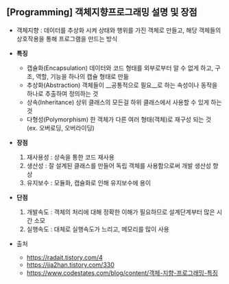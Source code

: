 ## [Programming] 객체지향프로그래밍 설명 및 장점
- 객체지향 : 데이터를 추상화 시켜 상태와 행위를 가진 객체로 만들고, 해당 객체들의 상호작용을 통해 프로그램을 만드는 방식

- **특징**
  - 캡슐화(Encapsulation)
    데이터와 코드 형태를 외부로부터 알 수 없게 하고, 구조, 역할, 기능을 하나의 캡슐 형태로 만듦
  - 추상화(Abstraction)
    객체들이 __공통적으로 필요__로 하는 속성이나 동작을 하나로 추출하여 정의하는 것
  - 상속(Inheritance)
    상위 클래스의 모든걸 하위 클래스에서 사용할 수 있게 하는 것
  - 다형성(Polymorphism)
    한 객체가 다른 여러 형태(객체)로 재구성 되는 것 (ex. 오버로딩, 오버라이딩)

- **장점**
  1. 재사용성 : 상속을 통한 코드 재사용
  2. 생산성 : 잘 설계된 클래스를 만들어 독립 객체를 사용함으로써 개발 생산성 향상
  3. 유지보수 : 모듈화, 캡슐화로 인해 유지보수에 용이
- **단점**
  1. 개발속도 : 객체의 처리에 대해 정확한 이해가 필요하므로 설계단계부터 많은 시간 소모
  2. 실행속도 : 대체로 실행속도가 느리고, 메모리를 많이 사용

- 출처
  - <https://radait.tistory.com/4>
  - <https://jja2han.tistory.com/330>
  - <https://www.codestates.com/blog/content/객체-지향-프로그래밍-특징>